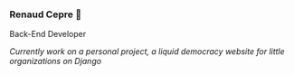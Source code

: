 ### Renaud Cepre 🐍

Back-End Developer 

_Currently work on a personal project, a liquid democracy website for little organizations on Django_


